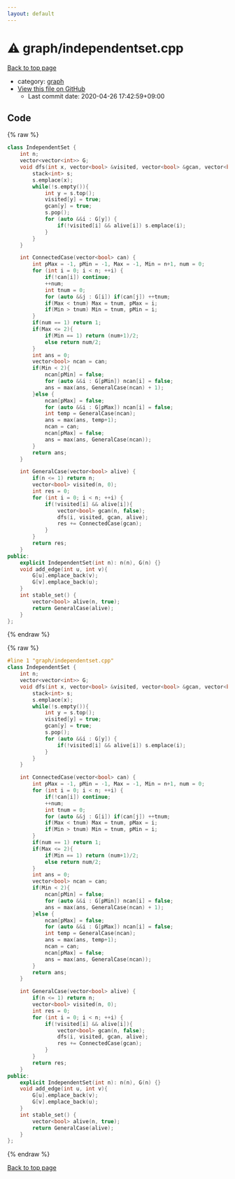 ```yaml
---
layout: default
---
```


<!-- mathjax config similar to math.stackexchange -->
<script type="text/javascript" async
  src="https://cdnjs.cloudflare.com/ajax/libs/mathjax/2.7.5/MathJax.js?config=TeX-MML-AM_CHTML">
</script>
<script type="text/x-mathjax-config">
  MathJax.Hub.Config({
    TeX: { equationNumbers: { autoNumber: "AMS" }},
    tex2jax: {
      inlineMath: [ ['$','$'] ],
      processEscapes: true
    },
    "HTML-CSS": { matchFontHeight: false },
    displayAlign: "left",
    displayIndent: "2em"
  });
</script>

<script type="text/javascript" src="https://cdnjs.cloudflare.com/ajax/libs/jquery/3.4.1/jquery.min.js"></script>
<script src="https://cdn.jsdelivr.net/npm/jquery-balloon-js@1.1.2/jquery.balloon.min.js" integrity="sha256-ZEYs9VrgAeNuPvs15E39OsyOJaIkXEEt10fzxJ20+2I=" crossorigin="anonymous"></script>
<script type="text/javascript" src="../../assets/js/copy-button.js"></script>
<link rel="stylesheet" href="../../assets/css/copy-button.css" />


# :warning: graph/independentset.cpp

<a href="../../index.html">Back to top page</a>

* category: <a href="../../index.html#f8b0b924ebd7046dbfa85a856e4682c8">graph</a>
* <a href="{{ site.github.repository_url }}/blob/master/graph/independentset.cpp">View this file on GitHub</a>
    - Last commit date: 2020-04-26 17:42:59+09:00




## Code

<a id="unbundled"></a>
{% raw %}
```cpp
class IndependentSet {
    int n;
    vector<vector<int>> G;
    void dfs(int x, vector<bool> &visited, vector<bool> &gcan, vector<bool> &alive){
        stack<int> s;
        s.emplace(x);
        while(!s.empty()){
            int y = s.top();
            visited[y] = true;
            gcan[y] = true;
            s.pop();
            for (auto &&i : G[y]) {
                if(!visited[i] && alive[i]) s.emplace(i);
            }
        }
    }

    int ConnectedCase(vector<bool> can) {
        int pMax = -1, pMin = -1, Max = -1, Min = n+1, num = 0;
        for (int i = 0; i < n; ++i) {
            if(!can[i]) continue;
            ++num;
            int tnum = 0;
            for (auto &&j : G[i]) if(can[j]) ++tnum;
            if(Max < tnum) Max = tnum, pMax = i;
            if(Min > tnum) Min = tnum, pMin = i;
        }
        if(num == 1) return 1;
        if(Max <= 2){
            if(Min == 1) return (num+1)/2;
            else return num/2;
        }
        int ans = 0;
        vector<bool> ncan = can;
        if(Min < 2){
            ncan[pMin] = false;
            for (auto &&i : G[pMin]) ncan[i] = false;
            ans = max(ans, GeneralCase(ncan) + 1);
        }else {
            ncan[pMax] = false;
            for (auto &&i : G[pMax]) ncan[i] = false;
            int temp = GeneralCase(ncan);
            ans = max(ans, temp+1);
            ncan = can;
            ncan[pMax] = false;
            ans = max(ans, GeneralCase(ncan));
        }
        return ans;
    }

    int GeneralCase(vector<bool> alive) {
        if(n <= 1) return n;
        vector<bool> visited(n, 0);
        int res = 0;
        for (int i = 0; i < n; ++i) {
            if(!visited[i] && alive[i]){
                vector<bool> gcan(n, false);
                dfs(i, visited, gcan, alive);
                res += ConnectedCase(gcan);
            }
        }
        return res;
    }
public:
    explicit IndependentSet(int n): n(n), G(n) {}
    void add_edge(int u, int v){
        G[u].emplace_back(v);
        G[v].emplace_back(u);
    }
    int stable_set() {
        vector<bool> alive(n, true);
        return GeneralCase(alive);
    }
};
```
{% endraw %}

<a id="bundled"></a>
{% raw %}
```cpp
#line 1 "graph/independentset.cpp"
class IndependentSet {
    int n;
    vector<vector<int>> G;
    void dfs(int x, vector<bool> &visited, vector<bool> &gcan, vector<bool> &alive){
        stack<int> s;
        s.emplace(x);
        while(!s.empty()){
            int y = s.top();
            visited[y] = true;
            gcan[y] = true;
            s.pop();
            for (auto &&i : G[y]) {
                if(!visited[i] && alive[i]) s.emplace(i);
            }
        }
    }

    int ConnectedCase(vector<bool> can) {
        int pMax = -1, pMin = -1, Max = -1, Min = n+1, num = 0;
        for (int i = 0; i < n; ++i) {
            if(!can[i]) continue;
            ++num;
            int tnum = 0;
            for (auto &&j : G[i]) if(can[j]) ++tnum;
            if(Max < tnum) Max = tnum, pMax = i;
            if(Min > tnum) Min = tnum, pMin = i;
        }
        if(num == 1) return 1;
        if(Max <= 2){
            if(Min == 1) return (num+1)/2;
            else return num/2;
        }
        int ans = 0;
        vector<bool> ncan = can;
        if(Min < 2){
            ncan[pMin] = false;
            for (auto &&i : G[pMin]) ncan[i] = false;
            ans = max(ans, GeneralCase(ncan) + 1);
        }else {
            ncan[pMax] = false;
            for (auto &&i : G[pMax]) ncan[i] = false;
            int temp = GeneralCase(ncan);
            ans = max(ans, temp+1);
            ncan = can;
            ncan[pMax] = false;
            ans = max(ans, GeneralCase(ncan));
        }
        return ans;
    }

    int GeneralCase(vector<bool> alive) {
        if(n <= 1) return n;
        vector<bool> visited(n, 0);
        int res = 0;
        for (int i = 0; i < n; ++i) {
            if(!visited[i] && alive[i]){
                vector<bool> gcan(n, false);
                dfs(i, visited, gcan, alive);
                res += ConnectedCase(gcan);
            }
        }
        return res;
    }
public:
    explicit IndependentSet(int n): n(n), G(n) {}
    void add_edge(int u, int v){
        G[u].emplace_back(v);
        G[v].emplace_back(u);
    }
    int stable_set() {
        vector<bool> alive(n, true);
        return GeneralCase(alive);
    }
};

```
{% endraw %}

<a href="../../index.html">Back to top page</a>

